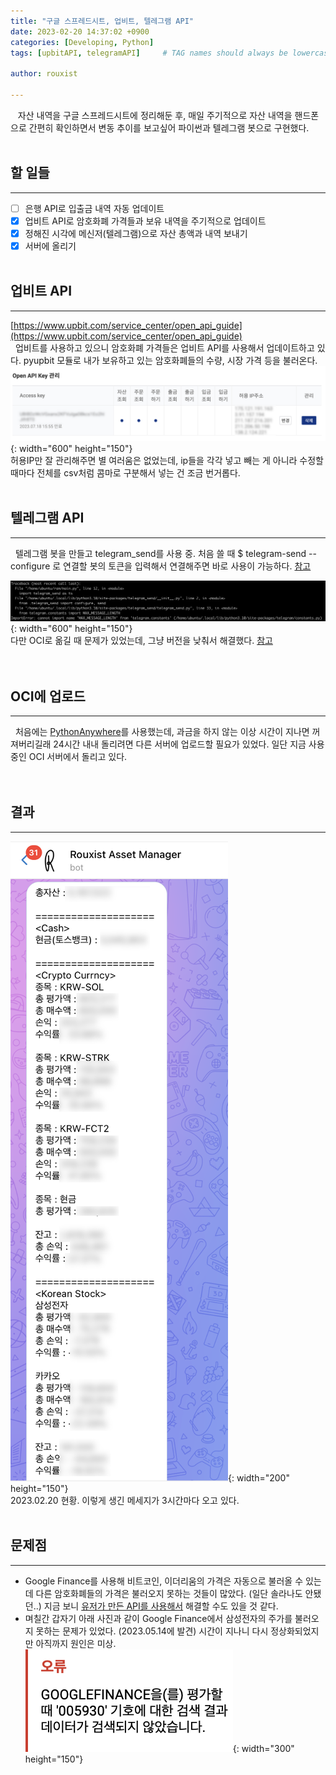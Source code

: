 ```yaml
---
title: "구글 스프레드시트, 업비트, 텔레그램 API"
date: 2023-02-20 14:37:02 +0900
categories: [Developing, Python]
tags: [upbitAPI, telegramAPI]     # TAG names should always be lowercase

author: rouxist

---
```

&nbsp;&nbsp; 자산 내역을 구글 스프레드시트에 정리해둔 후, 매일 주기적으로 자산 내역을 핸드폰으로 간편히 확인하면서 변동 추이를 보고싶어 파이썬과 텔레그램 봇으로 구현했다.
<br/><br/>

## 할 일들
---  
- [ ] 은행 API로 입출금 내역 자동 업데이트
- [x] 업비트 API로 암호화폐 가격들과 보유 내역을 주기적으로 업데이트
- [x] 정해진 시각에 메신저(텔레그램)으로 자산 총액과 내역 보내기
- [x] 서버에 올리기
<br/><br/>

## 업비트 API  
---  
[https://www.upbit.com/service_center/open_api_guide](https://www.upbit.com/service_center/open_api_guide)  
&nbsp;&nbsp;업비트를 사용하고 있으니 암호화폐 가격들은 업비트 API를 사용해서 업데이트하고 있다. pyupbit 모듈로 내가 보유하고 있는 암호화폐들의 수량, 시장 가격 등을 불러온다.  
![11-24-1](/assets/post-img/developing/ram/upbit_api_ip.png){: width="600" height="150"}  
허용IP만 잘 관리해주면 별 여러움은 없었는데, ip들을 각각 넣고 빼는 게 아니라 수정할 때마다 전체를 csv처럼 콤마로 구분해서 넣는 건 조금 번거롭다.
<br/><br/>

## 텔레그램 API  
---  
&nbsp;&nbsp;텔레그램 봇을 만들고 telegram_send를 사용 중. 처음 쓸 때 $ telegram-send \-\-configure 로 연결할 봇의 토큰을 입력해서 연결해주면 바로 사용이 가능하다. [참고](https://medium.com/@robertbracco1/how-to-write-a-telegram-bot-to-send-messages-with-python-bcdf45d0a580)  

![11-24-1](/assets/post-img/developing/ram/telegram_send_version_error.png){: width="600" height="150"}  
다만 OCI로 옮길 때 문제가 있었는데, 그냥 버전을 낮춰서 해결했다. [참고](https://github.com/rahiel/telegram-send/issues/115)  
<br/><br/>

## OCI에 업로드  
---  
&nbsp;&nbsp;처음에는 [PythonAnywhere](https://www.pythonanywhere.com/)를 사용했는데, 과금을 하지 않는 이상 시간이 지나면 꺼져버리길래 24시간 내내 돌리려면 다른 서버에 업로드할 필요가 있었다. 일단 지금 사용 중인 OCI 서버에서 돌리고 있다.  
<br/><br/>

## 결과  
---  
![message_example](/assets/post-img/developing/ram/message_example.png){: width="200" height="150"}  
2023.02.20 현황. 이렇게 생긴 메세지가 3시간마다 오고 있다.
<br/><br/>

## 문제점  
---  
* Google Finance를 사용해 비트코인, 이더리움의 가격은 자동으로 불러올 수 있는데 다른 암호화폐들의 가격은 불러오지 못하는 것들이 많았다. (일단 솔라나도 안됐던..) 지금 보니 [유저가 만든 API를 사용해서](https://www.reddit.com/r/solana/comments/ppovly/sol_price_in_google_sheets/) 해결할 수도 있을 것 같다.
* 며칠간 갑자기 아래 사진과 같이 Google Finance에서 삼성전자의 주가를 불러오지 못하는 문제가 있었다. (2023.05.14에 발견) 시간이 지나니 다시 정상화되었지만 아직까지 원인은 미상.  
![05-14-1](/assets/post-img/developing/ram/problem_samsung_unavailable.png){: width="300" height="150"}  